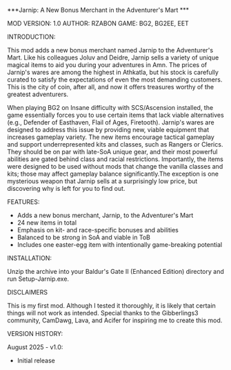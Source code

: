***Jarnip: A New Bonus Merchant in the Adventurer's Mart ***

MOD VERSION: 1.0   AUTHOR: RZABON   GAME: BG2, BG2EE, EET

INTRODUCTION:

This mod adds a new bonus merchant named Jarnip to the Adventurer's Mart. Like his colleagues Joluv and Deidre, Jarnip sells a variety of unique magical items to aid you during your adventures in Amn. The prices of Jarnip's wares are among the highest in Athkatla, but his stock is carefully curated to satisfy the expectations of even the most demanding customers. This is the city of coin, after all, and now it offers treasures worthy of the greatest adventurers.

When playing BG2 on Insane difficulty with SCS/Ascension installed, the game essentially forces you to use certain items that lack viable alternatives (e.g., Defender of Easthaven, Flail of Ages, Firetooth). Jarnip's wares are designed to address this issue by providing new, viable equipment that increases gameplay variety. The new items encourage tactical gameplay and support underrepresented kits and classes, such as Rangers or Clerics. They should be on par with late-SoA unique gear, and their most powerful abilities are gated behind class and racial restrictions. Importantly, the items were designed to be used without mods that change the vanilla classes and kits; those may affect gameplay balance significantly.The exception is one mysterious weapon that Jarnip sells at a surprisingly low price, but discovering why is left for you to find out.

FEATURES:
- Adds a new bonus merchant, Jarnip, to the Adventurer's Mart
- 24 new items in total
- Emphasis on kit- and race-specific bonuses and abilities
- Balanced to be strong in SoA and viable in ToB
- Includes one easter-egg item with intentionally game-breaking potential

INSTALLATION:

Unzip the archive into your Baldur's Gate II (Enhanced Edition) directory and run Setup-Jarnip.exe.

DISCLAIMERS

This is my first mod. Although I tested it thoroughly, it is likely that certain things will not work as intended. Special thanks to the Gibberlings3 community, CamDawg, Lava, and Acifer for inspiring me to create this mod.

VERSION HISTORY:

August 2025 - v1.0:
- Initial release
